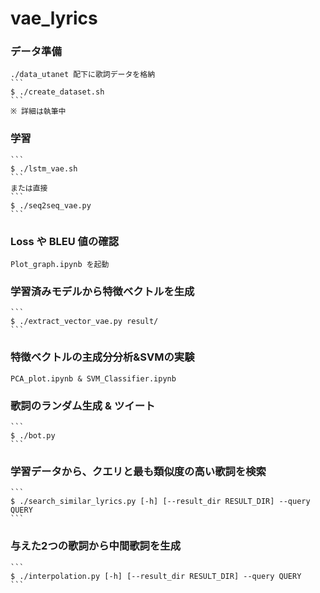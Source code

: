 # vae_lyrics

### データ準備

    ./data_utanet 配下に歌詞データを格納
    ```
    $ ./create_dataset.sh
    ```
    ※ 詳細は執筆中

### 学習

    ```
    $ ./lstm_vae.sh
    ```
    または直接
    ```
    $ ./seq2seq_vae.py
    ```

### Loss や BLEU 値の確認

    Plot_graph.ipynb を起動

### 学習済みモデルから特徴ベクトルを生成

    
    ```
    $ ./extract_vector_vae.py result/
    ```

### 特徴ベクトルの主成分分析&SVMの実験

    PCA_plot.ipynb & SVM_Classifier.ipynb

### 歌詞のランダム生成 & ツイート

    ```
    $ ./bot.py
    ```
    
### 学習データから、クエリと最も類似度の高い歌詞を検索

    ```
    $ ./search_similar_lyrics.py [-h] [--result_dir RESULT_DIR] --query QUERY
    ```

### 与えた2つの歌詞から中間歌詞を生成

    ```
    $ ./interpolation.py [-h] [--result_dir RESULT_DIR] --query QUERY
    ```
    
